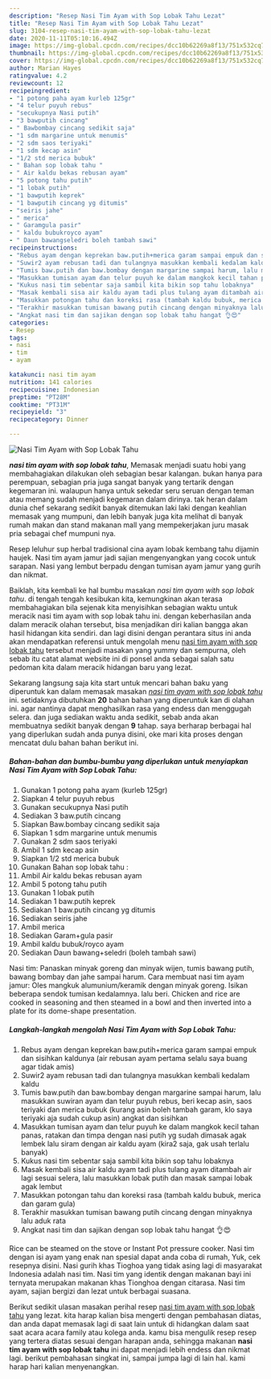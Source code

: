 ```yaml
---
description: "Resep Nasi Tim Ayam with Sop Lobak Tahu Lezat"
title: "Resep Nasi Tim Ayam with Sop Lobak Tahu Lezat"
slug: 3104-resep-nasi-tim-ayam-with-sop-lobak-tahu-lezat
date: 2020-11-11T05:10:16.494Z
image: https://img-global.cpcdn.com/recipes/dcc10b62269a8f13/751x532cq70/nasi-tim-ayam-with-sop-lobak-tahu-foto-resep-utama.jpg
thumbnail: https://img-global.cpcdn.com/recipes/dcc10b62269a8f13/751x532cq70/nasi-tim-ayam-with-sop-lobak-tahu-foto-resep-utama.jpg
cover: https://img-global.cpcdn.com/recipes/dcc10b62269a8f13/751x532cq70/nasi-tim-ayam-with-sop-lobak-tahu-foto-resep-utama.jpg
author: Marian Hayes
ratingvalue: 4.2
reviewcount: 12
recipeingredient:
- "1 potong paha ayam kurleb 125gr"
- "4 telur puyuh rebus"
- "secukupnya Nasi putih"
- "3 bawputih cincang"
- " Bawbombay cincang sedikit saja"
- "1 sdm margarine untuk menumis"
- "2 sdm saos teriyaki"
- "1 sdm kecap asin"
- "1/2 std merica bubuk"
- " Bahan sop lobak tahu "
- " Air kaldu bekas rebusan ayam"
- "5 potong tahu putih"
- "1 lobak putih"
- "1 bawputih keprek"
- "1 bawputih cincang yg ditumis"
- "seiris jahe"
- " merica"
- " Garamgula pasir"
- " kaldu bubukroyco ayam"
- " Daun bawangseledri boleh tambah sawi"
recipeinstructions:
- "Rebus ayam dengan keprekan baw.putih+merica garam sampai empuk dan sisihkan kaldunya (air rebusan ayam pertama selalu saya buang agar tidak amis)"
- "Suwir2 ayam rebusan tadi dan tulangnya masukkan kembali kedalam kaldu"
- "Tumis baw.putih dan baw.bombay dengan margarine sampai harum, lalu masukkan suwiran ayam dan telur puyuh rebus, beri kecap asin, saos teriyaki dan merica bubuk (kurang asin boleh tambah garam, klo saya teriyaki aja sudah cukup asin) angkat dan sisihkan"
- "Masukkan tumisan ayam dan telur puyuh ke dalam mangkok kecil tahan panas, ratakan dan timpa dengan nasi putih yg sudah dimasak agak lembek lalu siram dengan air kaldu ayam (kira2 saja, gak usah terlalu banyak)"
- "Kukus nasi tim sebentar saja sambil kita bikin sop tahu lobaknya"
- "Masak kembali sisa air kaldu ayam tadi plus tulang ayam ditambah air lagi sesuai selera, lalu masukkan lobak putih dan masak sampai lobak agak lembut"
- "Masukkan potongan tahu dan koreksi rasa (tambah kaldu bubuk, merica dan garam gula)"
- "Terakhir masukkan tumisan bawang putih cincang dengan minyaknya lalu aduk rata"
- "Angkat nasi tim dan sajikan dengan sop lobak tahu hangat 👌😍"
categories:
- Resep
tags:
- nasi
- tim
- ayam

katakunci: nasi tim ayam 
nutrition: 141 calories
recipecuisine: Indonesian
preptime: "PT28M"
cooktime: "PT31M"
recipeyield: "3"
recipecategory: Dinner

---
```



![Nasi Tim Ayam with Sop Lobak Tahu](https://img-global.cpcdn.com/recipes/dcc10b62269a8f13/751x532cq70/nasi-tim-ayam-with-sop-lobak-tahu-foto-resep-utama.jpg)

<b><i>nasi tim ayam with sop lobak tahu</i></b>, Memasak menjadi suatu hobi yang membahagiakan dilakukan oleh sebagian besar kalangan. bukan hanya para perempuan, sebagian pria juga sangat banyak yang tertarik dengan kegemaran ini. walaupun hanya untuk sekedar seru seruan dengan teman atau memang sudah menjadi kegemaran dalam dirinya. tak heran dalam dunia chef sekarang sedikit banyak ditemukan laki laki dengan keahlian memasak yang mumpuni, dan lebih banyak juga kita melihat di banyak rumah makan dan stand makanan mall yang mempekerjakan juru masak pria sebagai chef mumpuni nya.

Resep leluhur sup herbal tradisional cina ayam lobak kembang tahu dijamin haujek. Nasi tim ayam jamur jadi sajian mengenyangkan yang cocok untuk sarapan. Nasi yang lembut berpadu dengan tumisan ayam jamur yang gurih dan nikmat.

Baiklah, kita kembali ke hal bumbu masakan <i>nasi tim ayam with sop lobak tahu</i>. di tengah tengah kesibukan kita, kemungkinan akan terasa membahagiakan bila sejenak kita menyisihkan sebagian waktu untuk meracik nasi tim ayam with sop lobak tahu ini. dengan keberhasilan anda dalam meracik olahan tersebut, bisa menjadikan diri kalian bangga akan hasil hidangan kita sendiri. dan lagi disini dengan perantara situs ini anda akan mendapatkan referensi untuk mengolah menu <u>nasi tim ayam with sop lobak tahu</u> tersebut menjadi masakan yang yummy dan sempurna, oleh sebab itu catat alamat website ini di ponsel anda sebagai salah satu pedoman kita dalam meracik hidangan baru yang lezat.


Sekarang langsung saja kita start untuk mencari bahan baku yang diperuntuk kan dalam memasak masakan <u><i>nasi tim ayam with sop lobak tahu</i></u> ini. setidaknya dibutuhkan <b>20</b> bahan bahan yang diperuntuk kan di olahan ini. agar nantinya dapat menghasilkan rasa yang endess dan menggugah selera. dan juga sediakan waktu anda sedikit, sebab anda akan membuatnya sedikit banyak dengan <b>9</b> tahap. saya berharap berbagai hal yang diperlukan sudah anda punya disini, oke mari kita proses dengan mencatat dulu bahan bahan berikut ini.

<!--inarticleads1-->

##### Bahan-bahan dan bumbu-bumbu yang diperlukan untuk menyiapkan Nasi Tim Ayam with Sop Lobak Tahu:

1. Gunakan 1 potong paha ayam (kurleb 125gr)
1. Siapkan 4 telur puyuh rebus
1. Gunakan secukupnya Nasi putih
1. Sediakan 3 baw.putih cincang
1. Siapkan  Baw.bombay cincang sedikit saja
1. Siapkan 1 sdm margarine untuk menumis
1. Gunakan 2 sdm saos teriyaki
1. Ambil 1 sdm kecap asin
1. Siapkan 1/2 std merica bubuk
1. Gunakan  Bahan sop lobak tahu :
1. Ambil  Air kaldu bekas rebusan ayam
1. Ambil 5 potong tahu putih
1. Gunakan 1 lobak putih
1. Sediakan 1 baw.putih keprek
1. Sediakan 1 baw.putih cincang yg ditumis
1. Sediakan seiris jahe
1. Ambil  merica
1. Sediakan  Garam+gula pasir
1. Ambil  kaldu bubuk/royco ayam
1. Sediakan  Daun bawang+seledri (boleh tambah sawi)


Nasi tim: Panaskan minyak goreng dan minyak wijen, tumis bawang putih, bawang bombay dan jahe sampai harum. Cara membuat nasi tim ayam jamur: Oles mangkuk alumunium/keramik dengan minyak goreng. Isikan beberapa sendok tumisan kedalamnya. lalu beri. Chicken and rice are cooked in seasoning and then steamed in a bowl and then inverted into a plate for its dome-shape presentation. 

<!--inarticleads2-->

##### Langkah-langkah mengolah Nasi Tim Ayam with Sop Lobak Tahu:

1. Rebus ayam dengan keprekan baw.putih+merica garam sampai empuk dan sisihkan kaldunya (air rebusan ayam pertama selalu saya buang agar tidak amis)
1. Suwir2 ayam rebusan tadi dan tulangnya masukkan kembali kedalam kaldu
1. Tumis baw.putih dan baw.bombay dengan margarine sampai harum, lalu masukkan suwiran ayam dan telur puyuh rebus, beri kecap asin, saos teriyaki dan merica bubuk (kurang asin boleh tambah garam, klo saya teriyaki aja sudah cukup asin) angkat dan sisihkan
1. Masukkan tumisan ayam dan telur puyuh ke dalam mangkok kecil tahan panas, ratakan dan timpa dengan nasi putih yg sudah dimasak agak lembek lalu siram dengan air kaldu ayam (kira2 saja, gak usah terlalu banyak)
1. Kukus nasi tim sebentar saja sambil kita bikin sop tahu lobaknya
1. Masak kembali sisa air kaldu ayam tadi plus tulang ayam ditambah air lagi sesuai selera, lalu masukkan lobak putih dan masak sampai lobak agak lembut
1. Masukkan potongan tahu dan koreksi rasa (tambah kaldu bubuk, merica dan garam gula)
1. Terakhir masukkan tumisan bawang putih cincang dengan minyaknya lalu aduk rata
1. Angkat nasi tim dan sajikan dengan sop lobak tahu hangat 👌😍


Rice can be steamed on the stove or Instant Pot pressure cooker. Nasi tim dengan isi ayam yang enak nan spesial dapat anda coba di rumah, Yuk, cek resepnya disini. Nasi gurih khas Tioghoa yang tidak asing lagi di masyarakat Indonesia adalah nasi tim. Nasi tim yang identik dengan makanan bayi ini ternyata merupakan makanan khas Tionghoa dengan citarasa. Nasi tim ayam, sajian bergizi dan lezat untuk berbagai suasana. 

Berikut sedikit ulasan masakan perihal resep <u>nasi tim ayam with sop lobak tahu</u> yang lezat. kita harap kalian bisa mengerti dengan pembahasan diatas, dan anda dapat memasak lagi di saat lain untuk di hidangkan dalam saat saat acara acara family atau kolega anda. kamu bisa mengulik resep resep yang tertera diatas sesuai dengan harapan anda, sehingga makanan <b>nasi tim ayam with sop lobak tahu</b> ini dapat menjadi lebih endess dan nikmat lagi. berikut pembahasan singkat ini, sampai jumpa lagi di lain hal. kami harap hari kalian menyenangkan.
